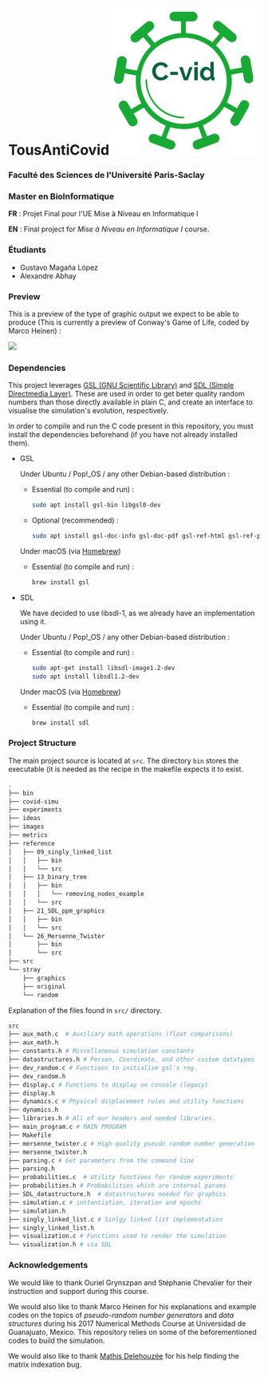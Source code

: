 # TousAntiCovid![](images/c-vid-logo.png)

### Faculté des Sciences de l'Université Paris-Saclay

### Master en BioInformatique

**FR** : Projet Final pour l'UE Mise à Niveau en Informatique I

**EN** : Final project for *Mise à Niveau en Informatique I* course.

### Étudiants

* Gustavo Magaña López
* Alexandre Abhay

### Preview

This is a preview of the type of graphic output we expect to be able to produce (This is currently a preview of Conway's Game of Life, coded by Marco Heinen)  :

![](images/simgif.gif)

### Dependencies

This project leverages [GSL (GNU Scientific Library)](https://www.gnu.org/software/gsl/) and [SDL (Simple Directmedia Layer)](https://www.libsdl.org/). These are used in order to get beter quality random numbers than those directly available in plain C, and create an interface to visualise the simulation's evolution, respectively. 

In order to compile and run the C code present in this repository, you must install the dependencies beforehand (if you have not already installed them).

* GSL
  
  Under Ubuntu / Pop!\_OS / any other Debian-based distribution :
  
  * Essential (to compile and run) :
    ```bash
    sudo apt install gsl-bin libgsl0-dev
    ```
  
  * Optional (recommended) :
    ```bash
    sudo apt install gsl-doc-info gsl-doc-pdf gsl-ref-html gsl-ref-psdoc
    ```

  Under macOS (via [Homebrew](https://formulae.brew.sh/formula/gsl))

  * Essential (to compile and run) :
    ```bash
    brew install gsl
    ```


* SDL

  We have decided to use libsdl-1, as we already have an implementation using it. 

  Under Ubuntu / Pop!\_OS / any other Debian-based distribution :
  * Essential (to compile and run) :
    ```bash
    sudo apt-get install libsdl-image1.2-dev
    sudo apt install libsdl1.2-dev
    ```
  Under macOS (via [Homebrew](https://formulae.brew.sh/formula/gsl))

  * Essential (to compile and run) :
    ```bash
    brew install sdl
    ```

### Project Structure 

The main project source is located at `src`. The directory `bin` stores the executable (it is needed as the recipe in the makefile expects it to exist.

```bash
.
├── bin
├── covid-simu
├── experiments
├── ideas
├── images
├── metrics
├── reference
│   ├── 09_singly_linked_list
│   │   ├── bin
│   │   └── src
│   ├── 13_binary_tree
│   │   ├── bin
│   │   │   └── removing_nodes_example
│   │   └── src
│   ├── 21_SDL_ppm_graphics
│   │   ├── bin
│   │   └── src
│   └── 26_Mersenne_Twister
│       ├── bin
│       └── src
├── src
└── stray
    ├── graphics
    ├── original
    └── random
```

Explanation of the files found in `src/` directory.

```bash
src
├── aux_math.c  # Auxiliary math operations (float comparisons)
├── aux_math.h
├── constants.h # Miscellaneous simulation constants
├── datastructures.h # Person, Coordinate, and other custom datatypes
├── dev_random.c # Functions to initialise gsl's rng.
├── dev_random.h
├── display.c # Functions to display on console (legacy)
├── display.h
├── dynamics.c # Physical displacement rules and utility functions
├── dynamics.h 
├── libraries.h # All of our headers and needed libraries.
├── main_program.c # MAIN PROGRAM
├── Makefile 
├── mersenne_twister.c # High-quality pseudo random number generation
├── mersenne_twister.h
├── parsing.c # Get parameters from the command line
├── parsing.h
├── probabilities.c  # Utility functions for random experiments
├── probabilities.h # Probabilities which are internal params
├── SDL_datastructure.h  # datastructures needed for graphics
├── simulation.c # instantiation, iteration and epochs
├── simulation.h 
├── singly_linked_list.c # Sinlgy linked list implementation
├── singly_linked_list.h
├── visualization.c # Functions used to render the simulation
└── visualization.h # via SDL
```


### Acknowledgements

We would like to thank Ouriel Grynszpan and Stéphanie Chevalier for their instruction and support during this course.

We would also like to thank Marco Heinen for his explanations and example
codes on the topics of _pseudo-random number generators_ and 
_data structures_ during his 2017 Numerical Methods Course at Universidad de Guanajuato, Mexico. This repository relies on some of the 
beforementioned codes to build the simulation.

We would also like to thank [Mathis Delehouzée](https://github.com/mathisdelehouzee) for his help finding the matrix indexation bug.

